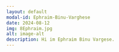 ```yaml
---
layout: default
modal-id: Ephraim-Binu-Varghese
date: 2024-08-12
img: 8Ephraim.jpg
alt: image-alt
description: Hi im Ephraim Binu Vargese.
---
```

